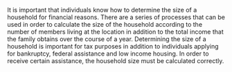 It is important that individuals know how to determine the size of a household for financial reasons. There are a series of processes that can be used in order to calculate the size of the household according to the number of members living at the location in addition to the total income that the family obtains over the course of a year. Determining the size of a household is important for tax purposes in addition to individuals applying for bankruptcy, federal assistance and low income housing. In order to receive certain assistance, the household size must be calculated correctly.
